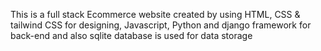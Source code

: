 This is a full stack Ecommerce website created by using HTML, CSS & tailwind CSS for designing, Javascript, Python and django framework for back-end and also sqlite database is used for data storage
